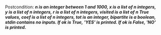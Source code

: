 Postcondition: ***n is an integer between 1 and 1000, x is a list of n integers, y is a list of n integers, r is a list of n integers, visited is a list of n True values, coef is a list of n integers, tot is an integer, bipartite is a boolean, stdin contains no inputs. If ok is True, 'YES' is printed. If ok is False, 'NO' is printed.***